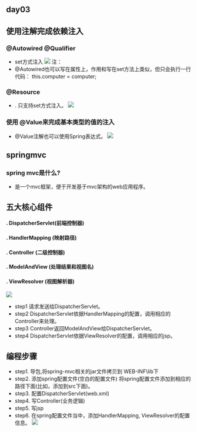 ## day03
## 使用注解完成依赖注入
### @Autowired  @Qualifier
- set方式注入
![](https://github.com/lu666666/notebooks/blob/master/notes/09/3/autowire2.png)
注：
- @Autowired也可以写在属性上，作用和写在set方法上类似，但只会执行一行代码：  this.computer = computer;
### @Resource
- . 只支持set方式注入。
![](https://github.com/lu666666/notebooks/blob/master/notes/09/3/resource.png)
### 使用 @Value来完成基本类型的值的注入
- @Value注解也可以使用Spring表达式。
![](https://github.com/lu666666/notebooks/blob/master/notes/09/3/value.png)
## springmvc
### spring mvc是什么?
- 是一个mvc框架，便于开发基于mvc架构的web应用程序。
## 五大核心组件
#### . DispatcherServlet(前端控制器)
#### . HandlerMapping (映射路径)
#### . Controller (二级控制器)
#### . ModelAndView (处理结果和视图名)
#### . ViewResolver (视图解析器)
![](https://github.com/lu666666/notebooks/blob/master/notes/09/3/springmvc.png)
- step1 请求发送给DispatcherServlet。
- step2 DispatcherServlet依据HandlerMapping的配置，调用相应的Controller来处理。
- step3 Controller返回ModelAndView给DispatcherServlet。
- step4 DispatcherServlet依据ViewResolver的配置，调用相应的jsp。
## 编程步骤
- step1. 导包,将spring-mvc相关的jar文件拷贝到 WEB-INF\lib下
- step2. 添加spring配置文件(空白的配置文件) 将spring配置文件添加到相应的路径下面(比如，添加到src下面)。
- step3. 配置DispatcherServlet(web.xml)
- step4. 写Controller(业务逻辑)
- step5. 写jsp
- step6. 在spring配置文件当中，添加HandlerMapping, ViewResolver的配置信息。
![](https://github.com/lu666666/notebooks/blob/master/notes/09/3/springmvc2.png)

